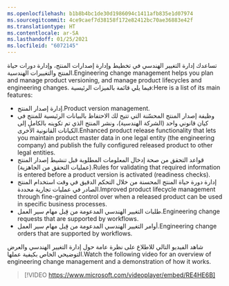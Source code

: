 ```yaml
---
ms.openlocfilehash: b1b8b4bc1de30d1986094c1411afb835e1d07974
ms.sourcegitcommit: 4ce9caef7d38158f172e82412bc70ae36883e42f
ms.translationtype: HT
ms.contentlocale: ar-SA
ms.lasthandoff: 01/25/2021
ms.locfileid: "6072145"
---
```

<span data-ttu-id="52628-101">تساعدك إدارة التغيير الهندسي في تخطيط وإدارة إصدارات المنتج، وإدارة دورات حياة المنتج والتغييرات الهندسية.</span><span class="sxs-lookup"><span data-stu-id="52628-101">Engineering change management helps you plan and manage product versioning, and manage product lifecycles and engineering changes.</span></span> <span data-ttu-id="52628-102">فيما يلي قائمة بالميزات الرئيسية:</span><span class="sxs-lookup"><span data-stu-id="52628-102">Here is a list of its main features:</span></span>

- <span data-ttu-id="52628-103">إدارة إصدار المنتج.</span><span class="sxs-lookup"><span data-stu-id="52628-103">Product version management.</span></span>
- <span data-ttu-id="52628-104">وظيفة إصدار المنتج المحسّنة التي تتيح لك الاحتفاظ بالبيانات الرئيسية للمنتج في كيان قانوني واحد (الشركة الهندسية)، ونشر المنتج الذي تم تكوينه بالكامل إلى الكيانات القانونية الأخرى.</span><span class="sxs-lookup"><span data-stu-id="52628-104">Enhanced product release functionality that lets you maintain product master data in one legal entity (the engineering company) and publish the fully configured released product to other legal entities.</span></span>
- <span data-ttu-id="52628-105">قواعد التحقق من صحة إدخال المعلومات المطلوبة قبل تنشيط إصدار المنتج (عمليات التحقق من الجاهزية).</span><span class="sxs-lookup"><span data-stu-id="52628-105">Rules for validating that required information is entered before a product version is activated (readiness checks).</span></span>
- <span data-ttu-id="52628-106">إدارة دورة حياة المنتج المحسنة من خلال التحكم الدقيق في وقت استخدام المنتج الصادر في عمليات تجارية محددة.</span><span class="sxs-lookup"><span data-stu-id="52628-106">Improved product lifecycle management through fine-grained control over when a released product can be used in specific business processes.</span></span>
- <span data-ttu-id="52628-107">طلبات التغيير الهندسي المدعومة من قِبل مهام سير العمل.</span><span class="sxs-lookup"><span data-stu-id="52628-107">Engineering change requests that are supported by workflows.</span></span>
- <span data-ttu-id="52628-108">أوامر التغيير الهندسي المدعومة من قِبل مهام سير العمل.</span><span class="sxs-lookup"><span data-stu-id="52628-108">Engineering change orders that are supported by workflows.</span></span>

<span data-ttu-id="52628-109">شاهد الفيديو التالي للاطلاع على نظرة عامة حول إدارة التغيير الهندسي والعرض التوضيحي الخاص بكيفية عملها.</span><span class="sxs-lookup"><span data-stu-id="52628-109">Watch the following video for an overview of engineering change management and a demonstration of how it works.</span></span>

> [!VIDEO https://www.microsoft.com/videoplayer/embed/RE4HE6B]

